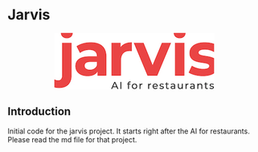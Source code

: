 # Jarvis

<p align="center">
  <img src="docs/logo.jpg">
</p>


## Introduction

Initial code for the jarvis project. It starts right after the AI for restaurants. Please read the md file for that project.
